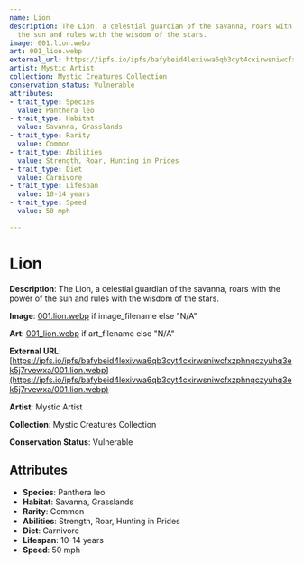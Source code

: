 ```yaml
---
name: Lion
description: The Lion, a celestial guardian of the savanna, roars with the power of
  the sun and rules with the wisdom of the stars.
image: 001.lion.webp
art: 001_lion.webp
external_url: https://ipfs.io/ipfs/bafybeid4lexivwa6qb3cyt4cxirwsniwcfxzphnqczyuhq3ek5j7rvewxa/001.lion.webp
artist: Mystic Artist
collection: Mystic Creatures Collection
conservation_status: Vulnerable
attributes:
- trait_type: Species
  value: Panthera leo
- trait_type: Habitat
  value: Savanna, Grasslands
- trait_type: Rarity
  value: Common
- trait_type: Abilities
  value: Strength, Roar, Hunting in Prides
- trait_type: Diet
  value: Carnivore
- trait_type: Lifespan
  value: 10-14 years
- trait_type: Speed
  value: 50 mph

---
```


# Lion

**Description**: The Lion, a celestial guardian of the savanna, roars with the power of the sun and rules with the wisdom of the stars.

**Image**: [001.lion.webp](./001.lion.webp) if image_filename else "N/A"

**Art**: [001_lion.webp](./001_lion.webp) if art_filename else "N/A"

**External URL**: [https://ipfs.io/ipfs/bafybeid4lexivwa6qb3cyt4cxirwsniwcfxzphnqczyuhq3ek5j7rvewxa/001.lion.webp](https://ipfs.io/ipfs/bafybeid4lexivwa6qb3cyt4cxirwsniwcfxzphnqczyuhq3ek5j7rvewxa/001.lion.webp)

**Artist**: Mystic Artist

**Collection**: Mystic Creatures Collection

**Conservation Status**: Vulnerable

## Attributes
- **Species**: Panthera leo
- **Habitat**: Savanna, Grasslands
- **Rarity**: Common
- **Abilities**: Strength, Roar, Hunting in Prides
- **Diet**: Carnivore
- **Lifespan**: 10-14 years
- **Speed**: 50 mph
